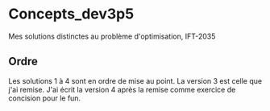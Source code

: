# Concepts_dev3p5
Mes solutions distinctes au problème d'optimisation, IFT-2035

## Ordre
Les solutions 1 à 4 sont en ordre de mise au point. La version 3 est celle que j'ai remise. J'ai écrit la version 4 après la remise comme exercice de concision pour le fun.
